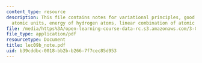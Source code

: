 ```yaml
---
content_type: resource
description: This file contains notes for variational principles, good quantum numbers,
  atomic units, energy of hydrogen atoms, linear combination of atomic model etc.
file: /media/https%3A/open-learning-course-data-rc.s3.amazonaws.com/3-012-fundamentals-of-materials-science-fall-2005/b39cddbc0018bb2bb2667f7cec85d953_lec09b_note.pdf
file_type: application/pdf
resourcetype: Document
title: lec09b_note.pdf
uid: b39cddbc-0018-bb2b-b266-7f7cec85d953
---
```

